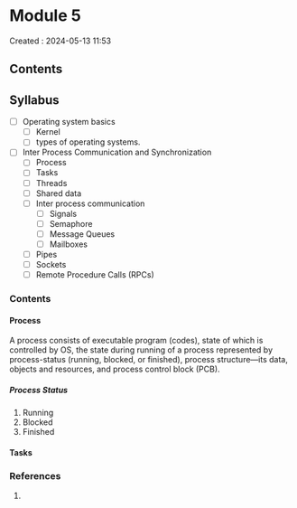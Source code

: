# Module 5

Created : 2024-05-13 11:53


## Contents

## Syllabus
- [ ] Operating system basics
	- [ ] Kernel
	- [ ] types of operating systems.
- [ ] Inter Process Communication and Synchronization
	- [ ] Process
	- [ ] Tasks
	- [ ] Threads 
	- [ ] Shared data
	- [ ] Inter process communication 
		- [ ] Signals 
		- [ ] Semaphore 
		- [ ] Message Queues 
		- [ ] Mailboxes
	- [ ] Pipes 
	- [ ] Sockets 
	- [ ] Remote Procedure Calls (RPCs)

### Contents

#### Process
A process consists of executable program (codes), state of which is controlled by OS, the state during running of a process represented by process-status (running, blocked, or finished), process structure—its data, objects and resources, and process control block (PCB).
##### Process Status 
1. Running
2. Blocked
3. Finished


#### Tasks
### References
1. 